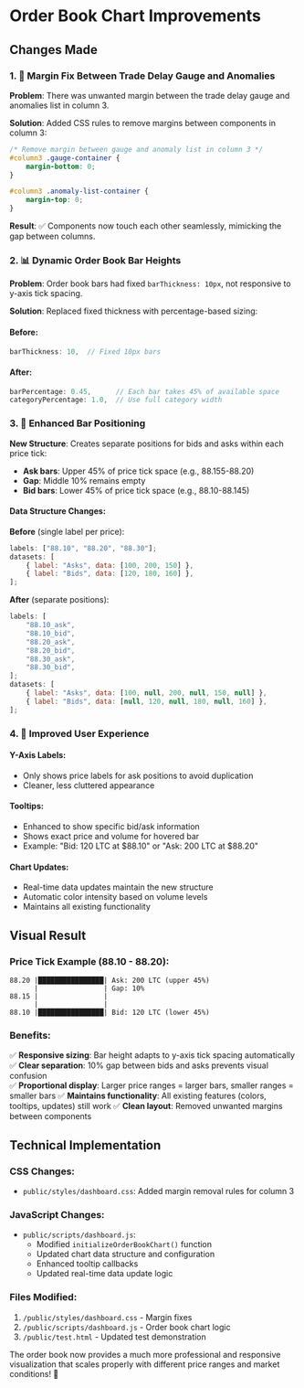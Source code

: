 # Order Book Chart Improvements

## Changes Made

### 1. 🎯 **Margin Fix Between Trade Delay Gauge and Anomalies**

**Problem**: There was unwanted margin between the trade delay gauge and anomalies list in column 3.

**Solution**: Added CSS rules to remove margins between components in column 3:

```css
/* Remove margin between gauge and anomaly list in column 3 */
#column3 .gauge-container {
    margin-bottom: 0;
}

#column3 .anomaly-list-container {
    margin-top: 0;
}
```

**Result**: ✅ Components now touch each other seamlessly, mimicking the gap between columns.

### 2. 📊 **Dynamic Order Book Bar Heights**

**Problem**: Order book bars had fixed `barThickness: 10px`, not responsive to y-axis tick spacing.

**Solution**: Replaced fixed thickness with percentage-based sizing:

#### Before:

```javascript
barThickness: 10,  // Fixed 10px bars
```

#### After:

```javascript
barPercentage: 0.45,      // Each bar takes 45% of available space
categoryPercentage: 1.0,  // Use full category width
```

### 3. 🎨 **Enhanced Bar Positioning**

**New Structure**: Creates separate positions for bids and asks within each price tick:

- **Ask bars**: Upper 45% of price tick space (e.g., 88.155-88.20)
- **Gap**: Middle 10% remains empty
- **Bid bars**: Lower 45% of price tick space (e.g., 88.10-88.145)

#### Data Structure Changes:

**Before** (single label per price):

```javascript
labels: ["88.10", "88.20", "88.30"];
datasets: [
    { label: "Asks", data: [100, 200, 150] },
    { label: "Bids", data: [120, 180, 160] },
];
```

**After** (separate positions):

```javascript
labels: [
    "88.10_ask",
    "88.10_bid",
    "88.20_ask",
    "88.20_bid",
    "88.30_ask",
    "88.30_bid",
];
datasets: [
    { label: "Asks", data: [100, null, 200, null, 150, null] },
    { label: "Bids", data: [null, 120, null, 180, null, 160] },
];
```

### 4. 🔧 **Improved User Experience**

#### Y-Axis Labels:

- Only shows price labels for ask positions to avoid duplication
- Cleaner, less cluttered appearance

#### Tooltips:

- Enhanced to show specific bid/ask information
- Shows exact price and volume for hovered bar
- Example: "Bid: 120 LTC at $88.10" or "Ask: 200 LTC at $88.20"

#### Chart Updates:

- Real-time data updates maintain the new structure
- Automatic color intensity based on volume levels
- Maintains all existing functionality

## Visual Result

### Price Tick Example (88.10 - 88.20):

```
88.20 |████████████████| Ask: 200 LTC (upper 45%)
      |                | Gap: 10%
88.15 |                |
      |                |
88.10 |████████████████| Bid: 120 LTC (lower 45%)
```

### Benefits:

✅ **Responsive sizing**: Bar height adapts to y-axis tick spacing automatically
✅ **Clear separation**: 10% gap between bids and asks prevents visual confusion  
✅ **Proportional display**: Larger price ranges = larger bars, smaller ranges = smaller bars
✅ **Maintains functionality**: All existing features (colors, tooltips, updates) still work
✅ **Clean layout**: Removed unwanted margins between components

## Technical Implementation

### CSS Changes:

- `public/styles/dashboard.css`: Added margin removal rules for column 3

### JavaScript Changes:

- `public/scripts/dashboard.js`:
    - Modified `initializeOrderBookChart()` function
    - Updated chart data structure and configuration
    - Enhanced tooltip callbacks
    - Updated real-time data update logic

### Files Modified:

1. `/public/styles/dashboard.css` - Margin fixes
2. `/public/scripts/dashboard.js` - Order book chart logic
3. `/public/test.html` - Updated test demonstration

The order book now provides a much more professional and responsive visualization that scales properly with different price ranges and market conditions! 🎉
